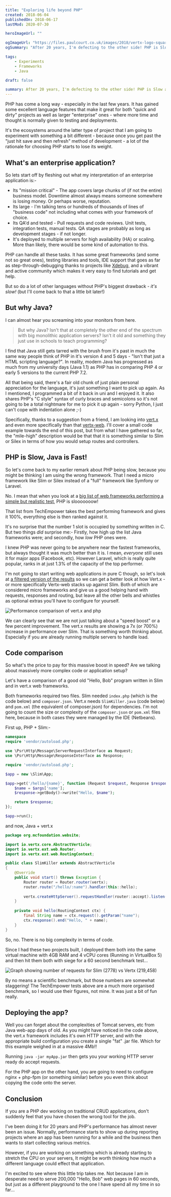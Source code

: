 ```yaml
---
title: "Exploring life beyond PHP"
created: 2018-06-04
publishedOn: 2018-06-17
lastMod: 2020-07-30

heroImageUrl: ""

ogImageUrl: "https://files.paulcourt.co.uk/images/2018/vertx-logo-square.png"
ogSummary: "After 20 years, I'm defecting to the other side! PHP is Slow and Java is Fast!!"

tags:
    - Experiments
    - Frameworks
    - Java

draft: false

summary: After 20 years, I'm defecting to the other side! PHP is Slow and Java is Fast!! Here are some of my thoughts and ideas as I go about ditching PHP in favour of Java and exploring how the world of modern Java web apps shape up as I dive into the vert.x framework. I'm not intentionally going to be bashing PHP (although I suspect it might come across that way), but I'm going to try and explore what it is that keeps us tied to PHP even though there are (probably) better solutions out there.
---
```

PHP has come a long way - especially in the last few years. It has gained some excellent language features that make it great for both "quick and dirty" projects as well as larger "enterprise" ones - where more time and thought is normally given to testing and deployments.  

It's the ecosystems around the latter type of project that I am going to experiment with something a bit different - because once you get past the "just hit save and then refresh" method of development - a lot of the rationale for choosing PHP starts to lose its weight.

## What's an enterprise application?

So lets start off by fleshing out what my interpretation of an enterprise application is:-

* Its "mission critical" - The app covers large chunks of (if not the entire) business model. Downtime almost always means someone somewhere is losing money. Or perhaps worse, reputation.
* Its large - I'm talking tens or hundreds of thousands of lines of "business code" not including what comes with your framework of choice.
* Its QA'd and tested - Pull requests and code reviews. Unit tests, integration tests, manual tests. QA stages are probably as long as development stages - if not longer. 
* It's deployed to multiple servers for high availability (HA) or scaling. More than likely, there would be some kind of automation to this.

PHP can handle all these tasks. It has some great frameworks (and some not so great ones), testing libraries and tools, IDE support that goes as far as step-through-debugging thanks to projects like [Xdebug](https://xdebug.org/), and a vibrant and active community which makes it very easy to find tutorials and get help. 

But so do a lot of other languages without PHP's biggest drawback - *it's slow!* (but I'll come back to that a little bit later!)

## But why Java?

I can almost hear you screaming into your monitors from here. 

> But why Java? Isn't that at completely the other end of the spectrum with big monolithic application servers? Isn't it old and something they just use in schools to teach programming?

I find that Java still gets tarred with the brush from it's past in much the same way people think of PHP in it's version 4 and 5 days - "Isn't that just a HTML scripting language?". In reality, modern Java has progressed as much from my university days (Java 1.1) as PHP has in comparing PHP 4 or early 5 versions to the current PHP 7.2.

All that being said, there's a fair old chunk of just plain personal appreciation for the language,  it's just something I want to pick up again. As I mentioned, I programmed a bit of it back in uni and I enjoyed it. It also shares PHP's "C style" syntax of curly braces and semicolons so it's not going to be a total nightmare for me to pick it up again - sorry Python, I just can't cope with indentation alone ;-)

Specifically, thanks to a suggestion from a friend, I am looking into [vert.x](https://vertx.io/) and even more specifically than that [vertx-web](http://vertx.io/docs/vertx-web/java/). I'll cover a small code example towards the end of this post, but from what I have gathered so far, the "mile-high" description would be that that it is something similar to Slim or Silex in terms of how you would setup routes and controllers. 

## PHP is Slow, Java is Fast!

So let's come back to my earlier remark about PHP being slow, because you might be thinking I am using the wrong framework. That I need a micro framework like Slim or Silex instead of a "full" framework like Symfony or Laravel.

No. I mean that when you look at a [big list of web frameworks performing a simple but realistic test](https://www.techempower.com/benchmarks/#section=data-r16&hw=ph&test=fortune), PHP is slooooooow!

That list from TechEmpower takes the best performing framework and gives it 100%, everything else is then ranked against it. 

It's no surprise that the number 1 slot is occupied by something written in C. But two things *did* surprise me:- Firstly, how high up the list Java frameworks were; and secondly, how *low* PHP ones were. 

I knew PHP was never going to be anywhere near the fastest frameworks, but always thought it was much better than it is. I mean, *everyone* still uses it for major apps (Facebook, etc). However Laravel, which is really quite popular, ranks in at just 1.3% of the capacity of the top performer.

I'm not going to start writing web applications in pure C though, so let's look at [a filtered version of the results](https://www.techempower.com/benchmarks/#section=data-r16&hw=ph&test=fortune&l=hr9zlr&p=zik0zj-zik0zh-zijunz-cn3&c=5) so we can get a better look at how Vert.x - or more specifically Vertx-web stacks up against Slim. Both of which are considered micro frameworks and give us a good helping hand with requests, responses and routing, but leave all the other bells and whistles as optional extras you'll have to configure for yourself.

![Performance comparison of vert.x and php](https://files.paulcourt.co.uk/images/2018/vertx-vs-slim.png)

We can clearly see that we are not just talking about a "speed boost" or a few percent improvement. The vert.x results are showing a 7x (or 700%)  increase in performance over Slim. That is something worth thinking about. Especially if you are already running multiple servers to handle load.

## Code comparison

So what's the price to pay for this massive boost in speed? Are we talking about massively more complex code or application setup?

Let's have a comparison of a good old "Hello, Bob" program written in Slim and in vert.x web frameworks. 

Both frameworks required two files. Slim needed `index.php` (which is the code below) and `composer.json`. Vert.x needs `SlimKiller.java` (code below) and `pom.xml` (the equivalent of composer.json) for dependencies. I'm not going to count the size or complexity of the `composer.json` or `pom.xml` files here, because in both cases they were managed by the IDE (Netbeans).

First up, PHP + Slim:-

```php
namespace 
require 'vendor/autoload.php';

use \Psr\Http\Message\ServerRequestInterface as Request;
use \Psr\Http\Message\ResponseInterface as Response;

require 'vendor/autoload.php';

$app = new \Slim\App;

$app->get('/hello/{name}', function (Request $request, Response $response, array $args) {
    $name = $args['name'];
    $response->getBody()->write("Hello, $name");

    return $response;
});

$app->run();
```

and now, Java + vert.x

```java
package org.mcfoundation.website;

import io.vertx.core.AbstractVerticle;
import io.vertx.ext.web.Router;
import io.vertx.ext.web.RoutingContext;

public class SlimKiller extends AbstractVerticle
{
    @Override
    public void start() throws Exception {
        Router router = Router.router(vertx);
        router.route("/hello/:name").handler(this::hello);
        
        vertx.createHttpServer().requestHandler(router::accept).listen(8080);
    }
    
    private void hello(RoutingContext ctx) {
        final String name = ctx.request().getParam("name");
        ctx.response().end("Hello, " + name);
    }   
}
```

So, no. There is no big complexity in terms of code.

Since I had these two projects built, I deployed them both into the same virtual machine with 4GB RAM and 4 vCPU cores (Running in VirtualBox 5) and then hit them both with siege for a 60 second benchmark test...

![Graph showing number of requests for Slim (2778) vs Vertx (219,458)](https://files.paulcourt.co.uk/images/2018/slim-vertx-siege-graph.png)

By no means a scientific benchmark, but those numbers are somewhat staggering! The TechEmpower tests above are a much more organised benchmark, so I would use their figures, not mine. It was just a bit of fun really.

## Deploying the app?

Well you can forget about the complexities of Tomcat servers, etc from Java web-app days of old. As you might have noticed in the code above, the vert.x framework includes it's own HTTP server, and with the appropriate build configuration you create a single "fat" .jar file. Which for this example weighed in at a massive 4Mb!! 

Running `java -jar myApp.jar` then gets you your working HTTP server ready do accept requests.

For the PHP app on the other hand, you are going to need to configure nginx + php-fpm (or something similar) before you even think about copying the code onto the server.

## Conclusion

If you are a PHP dev working on traditional CRUD applications, don't suddenly feel that you have chosen the wrong tool for the job. 

I've been doing it for 20 years and PHP's performance has almost never been an issue. Normally, performance starts to show up during reporting projects where an app has been running for a while and the business then wants to start collecting various metrics.

However, if you are working on something which is already starting to stretch the CPU on your servers, It might be worth thinking how much a different language could effect that application.

I'm excited to see where this little trip takes me. Not because I am in desperate need to serve 200,000 "Hello, Bob" web pages in 60 seconds, but just as a different playground to the one I have spend all my time in so far...